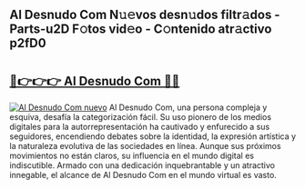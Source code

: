 ## Al Desnudo Com N𝚞𝚎vos desn𝚞dos filtr𝚊dos - Parts-u2D F𝚘tos vid𝚎o - C𝚘ntenido atr𝚊ctivo p2fD0

# <h2><a href="http://mb6rey.tromn.icu/?c=Al+Desnudo+Com">🔗👉👉👉 Al Desnudo Com 🔗🔗</a></h2>

[![Al Desnudo Com nuevo](https://i.imgur.com/pEAQMta.gif)](http://mb6rey.tromn.icu/?c=Al+Desnudo+Com)
Al Desnudo Com, una persona compleja y esquiva, desafía la categorización fácil. Su uso pionero de los medios digitales para la autorrepresentación ha cautivado y enfurecido a sus seguidores, encendiendo debates sobre la identidad, la expresión artística y la naturaleza evolutiva de las sociedades en línea. Aunque sus próximos movimientos no están claros, su influencia en el mundo digital es indiscutible. Armado con una dedicación inquebrantable y un atractivo innegable, el alcance de Al Desnudo Com en el mundo virtual es vasto.
